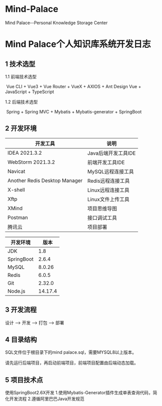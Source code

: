 # Mind-Palace
Mind Palace--Personal Knowledge Storage Center
# Mind Palace个人知识库系统开发日志

## 1 技术选型

1.1 前端技术选型

​	Vue CLI  +  Vue3 + Vue Router + VueX + AXIOS + Ant Design Vue + JavaScript + TypeScript

1.2 后端技术选型

​	Spring + Spring MVC + Mybatis + Mybatis-generator + SpringBoot

## 2 开发环境

| 开发工具                      | 说明                |
| ----------------------------- | ------------------- |
| IDEA 2021.3.2                 | Java后端开发工具IDE |
| WebStorm 2021.3.2             | 前端开发工具IDE     |
| Navicat                       | MySQL远程连接工具   |
| Another Redis Desktop Manager | Redis远程连接工具   |
| X-shell                       | Linux远程连接工具   |
| Xftp                          | Linux文件上传工具   |
| XMind                         | 项目思维导图        |
| Postman                       | 接口调试工具        |
| 腾讯云                        | 项目部署            |

| 开发环境   | 版本    |
| ---------- | ------- |
| JDK        | 1.8     |
| SpringBoot | 2.6.4   |
| MySQL      | 8.0.26  |
| Redis      | 6.0.5   |
| Git        | 2.32.0  |
| Node.js    | 14.17.4 |

## 3 开发流程

设计 --> 开发 --> 打包 --> 部署


## 4 目录结构

SQL文件位于根目录下的mind palace.sql，需要MYSQL8以上版本。

请先运行后端项目，再启动前端项目，前端项目配置由后端动态加载。

## 5 项目技术点
  使用SpringBoot2.6X开发
  1.使用Mybatis-Generator插件生成单表查询代码，简化开发流程
  2.遵循阿里巴巴Java开发规范
